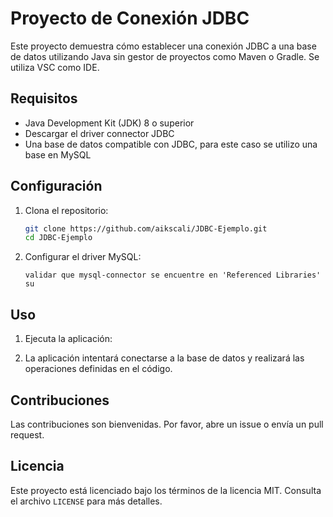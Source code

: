 # Proyecto de Conexión JDBC

Este proyecto demuestra cómo establecer una conexión JDBC a una base de datos utilizando Java sin gestor de proyectos como Maven o Gradle. Se utiliza VSC como IDE.

## Requisitos

- Java Development Kit (JDK) 8 o superior
- Descargar el driver connector JDBC
- Una base de datos compatible con JDBC, para este caso se utilizo una base en MySQL

## Configuración

1. Clona el repositorio:
    ```sh
    git clone https://github.com/aikscali/JDBC-Ejemplo.git
    cd JDBC-Ejemplo
    ```

2. Configurar el driver MySQL:
    ```
    validar que mysql-connector se encuentre en 'Referenced Libraries' su 
    ```

## Uso

1. Ejecuta la aplicación:
   

2. La aplicación intentará conectarse a la base de datos y realizará las operaciones definidas en el código.

## Contribuciones

Las contribuciones son bienvenidas. Por favor, abre un issue o envía un pull request.

## Licencia

Este proyecto está licenciado bajo los términos de la licencia MIT. Consulta el archivo `LICENSE` para más detalles.